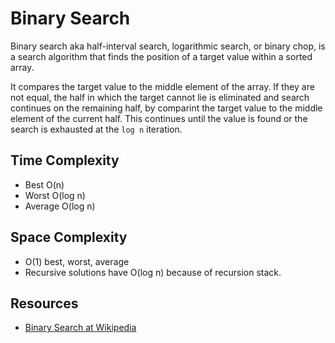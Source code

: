 # Binary Search

Binary search aka half-interval search, logarithmic search, or binary chop,
is a search algorithm that finds the position of a target value within a
sorted array.

It compares the target value to the middle element of the array.
If they are not equal, the half in which the target cannot lie is eliminated
and search continues on the remaining half, by comparint the target value
to the middle element of the current half. This continues until the value is
found or the search is exhausted at the `log n` iteration.

## Time Complexity

- Best O(n)
- Worst O(log n)
- Average O(log n)

## Space Complexity

- O(1) best, worst, average
- Recursive solutions have O(log n) because of recursion stack.

## Resources

- [Binary Search at Wikipedia][1]

[1]: https://en.wikipedia.org/wiki/Binary_search_algorithm
